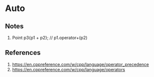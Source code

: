 # Auto

## Notes
1. Point p3{p1 + p2}; // p1.operator+(p2)


## References

1. https://en.cppreference.com/w/cpp/language/operator_precedence
2. https://en.cppreference.com/w/cpp/language/operators

